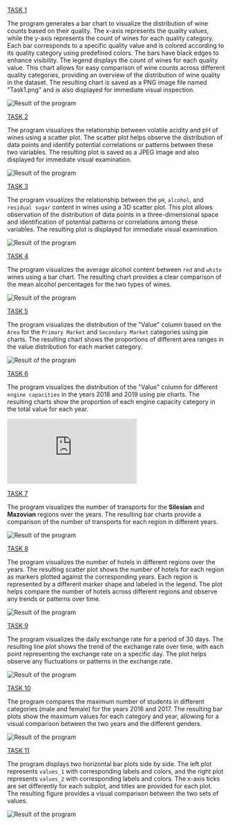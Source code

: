 [TASK 1](https://github.com/AndriiNorets/matplotlib-examples/blob/main/Task1.py)

The program generates a bar chart to visualize the distribution of wine counts based on their quality. 
The x-axis represents the quality values, while the y-axis represents the count of wines for each quality category. 
Each bar corresponds to a specific quality value and is colored according to its quality category using predefined colors. 
The bars have black edges to enhance visibility. The legend displays the count of wines for each quality value. 
This chart allows for easy comparison of wine counts across different quality categories, 
providing an overview of the distribution of wine quality in the dataset. 
The resulting chart is saved as a PNG image file named "Task1.png" and is also displayed for immediate visual inspection.

![Result of the program](https://github.com/AndriiNorets/matplotlib-examples/blob/main/Task1.png)

[TASK 2](https://github.com/AndriiNorets/matplotlib-examples/blob/main/Task2.py)

The program visualizes the relationship between volatile acidity and pH of wines using a scatter plot. 
The scatter plot helps observe the distribution of data points and identify potential correlations or patterns between these two variables. 
The resulting plot is saved as a JPEG image and also displayed for immediate visual examination.

![Result of the program](https://github.com/AndriiNorets/matplotlib-examples/blob/main/Task2.jpg)

[TASK 3](https://github.com/AndriiNorets/matplotlib-examples/blob/main/Task3.py)

The program visualizes the relationship between the `pH`, `alcohol`, and `residual sugar` content in wines using a 3D scatter plot. 
This plot allows observation of the distribution of data points in a three-dimensional space and identification of potential patterns or correlations among these variables. 
The resulting plot is displayed for immediate visual examination.

![Result of the program](https://github.com/AndriiNorets/matplotlib-examples/blob/main/Task4.png)

[TASK 4](https://github.com/AndriiNorets/matplotlib-examples/blob/main/Task4.py)

The program visualizes the average alcohol content between `red` and `white` wines using a bar chart. 
The resulting chart provides a clear comparison of the mean alcohol percentages for the two types of wines.

![Result of the program](https://github.com/AndriiNorets/matplotlib-examples/blob/main/Task4.png)

[TASK 5](https://github.com/AndriiNorets/matplotlib-examples/blob/main/Task5.py)

The program visualizes the distribution of the "Value" column based on the `Area` for the `Primary Market` and `Secondary Market` categories using pie charts. 
The resulting chart shows the proportions of different area ranges in the value distribution for each market category.

![Result of the program](https://github.com/AndriiNorets/matplotlib-examples/blob/main/Task5.png)

[TASK 6](https://github.com/AndriiNorets/matplotlib-examples/blob/main/Task%206.py)

The program visualizes the distribution of the "Value" column for different `engine capacities` in the years 2018 and 2019 using pie charts. 
The resulting charts show the proportion of each engine capacity category in the total value for each year.

![Result of the program](https://github.com/AndriiNorets/matplotlib-examples/blob/main/Task6.pdf)

[TASK 7](https://github.com/AndriiNorets/matplotlib-examples/blob/main/Task7.py)

The program visualizes the number of transports for the **Silesian** and **Mazovian** regions over the years. 
The resulting bar charts provide a comparison of the number of transports for each region in different years.

![Result of the program](https://github.com/AndriiNorets/matplotlib-examples/blob/main/Task7.jpg)

[TASK 8](https://github.com/AndriiNorets/matplotlib-examples/blob/main/Task8.py)

The program visualizes the number of hotels in different regions over the years. 
The resulting scatter plot shows the number of hotels for each region as markers plotted against the corresponding years. 
Each region is represented by a different marker shape and labeled in the legend. 
The plot helps compare the number of hotels across different regions and observe any trends or patterns over time.

![Result of the program](https://github.com/AndriiNorets/matplotlib-examples/blob/main/Task8.png)

[TASK 9](https://github.com/AndriiNorets/matplotlib-examples/blob/main/Task%209.py)

The program visualizes the daily exchange rate for a period of 30 days.
The resulting line plot shows the trend of the exchange rate over time, with each point representing the exchange rate on a specific day.
The plot helps observe any fluctuations or patterns in the exchange rate.

![Result of the program](https://github.com/AndriiNorets/matplotlib-examples/blob/main/Task9.jpg)

[TASK 10](https://github.com/AndriiNorets/matplotlib-examples/blob/main/Task10.py)

The program compares the maximum number of students in different categories (male and female) for the years 2016 and 2017. 
The resulting bar plots show the maximum values for each category and year, allowing for a visual comparison between the two years and the different genders.

![Result of the program](https://github.com/AndriiNorets/matplotlib-examples/blob/main/Task10.png)

[TASK 11](https://github.com/AndriiNorets/matplotlib-examples/blob/main/Task11.py)

The program displays two horizontal bar plots side by side. 
The left plot represents `values_1` with corresponding labels and colors, and the right plot represents `values_2` with corresponding labels and colors. 
The x-axis ticks are set differently for each subplot, and titles are provided for each plot. 
The resulting figure provides a visual comparison between the two sets of values.

![Result of the program](https://github.com/AndriiNorets/matplotlib-examples/blob/main/Task11.jpg)

